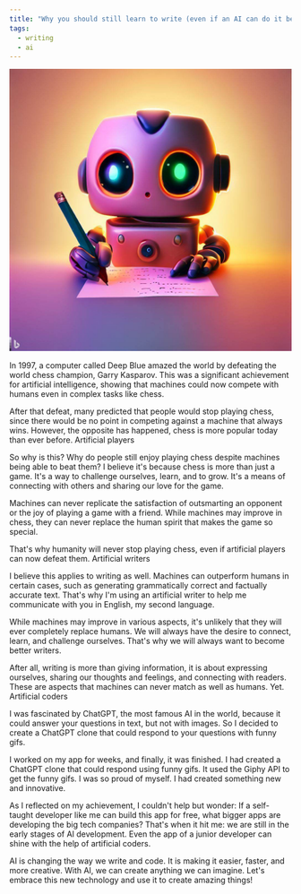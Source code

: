 ```yaml
---
title: "Why you should still learn to write (even if an AI can do it better)"
tags:
  - writing
  - ai
---
```


![Robot escribiendo](/notas/imagenes/why-you-should-still-learn-to-write.jpeg)

In 1997, a computer called Deep Blue amazed the world by defeating the world chess champion, Garry Kasparov. This was a significant achievement for artificial intelligence, showing that machines could now compete with humans even in complex tasks like chess.

After that defeat, many predicted that people would stop playing chess, since there would be no point in competing against a machine that always wins. However, the opposite has happened, chess is more popular today than ever before.
Artificial players

So why is this? Why do people still enjoy playing chess despite machines being able to beat them? I believe it's because chess is more than just a game. It's a way to challenge ourselves, learn, and to grow. It's a means of connecting with others and sharing our love for the game.

Machines can never replicate the satisfaction of outsmarting an opponent or the joy of playing a game with a friend. While machines may improve in chess, they can never replace the human spirit that makes the game so special.

That's why humanity will never stop playing chess, even if artificial players can now defeat them.
Artificial writers

I believe this applies to writing as well. Machines can outperform humans in certain cases, such as generating grammatically correct and factually accurate text. That's why I'm using an artificial writer to help me communicate with you in English, my second language.

While machines may improve in various aspects, it's unlikely that they will ever completely replace humans. We will always have the desire to connect, learn, and challenge ourselves. That's why we will always want to become better writers.

After all, writing is more than giving information, it is about expressing ourselves, sharing our thoughts and feelings, and connecting with readers. These are aspects that machines can never match as well as humans. Yet.
Artificial coders

I was fascinated by ChatGPT, the most famous AI in the world, because it could answer your questions in text, but not with images. So I decided to create a ChatGPT clone that could respond to your questions with funny gifs.

I worked on my app for weeks, and finally, it was finished. I had created a ChatGPT clone that could respond using funny gifs. It used the Giphy API to get the funny gifs. I was so proud of myself. I had created something new and innovative.

As I reflected on my achievement, I couldn't help but wonder: If a self-taught developer like me can build this app for free, what bigger apps are developing the big tech companies? That's when it hit me: we are still in the early stages of AI development. Even the app of a junior developer can shine with the help of artificial coders.

AI is changing the way we write and code. It is making it easier, faster, and more creative. With AI, we can create anything we can imagine. Let's embrace this new technology and use it to create amazing things!

